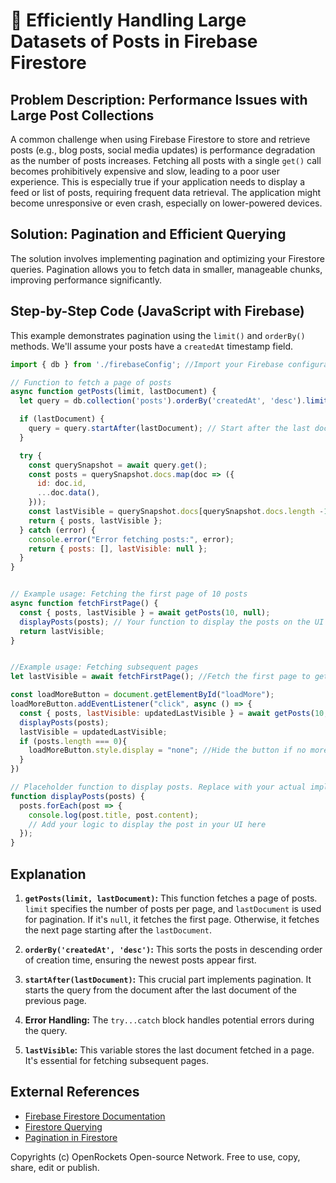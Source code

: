 # 🐞 Efficiently Handling Large Datasets of Posts in Firebase Firestore


## Problem Description:  Performance Issues with Large Post Collections

A common challenge when using Firebase Firestore to store and retrieve posts (e.g., blog posts, social media updates) is performance degradation as the number of posts increases.  Fetching all posts with a single `get()` call becomes prohibitively expensive and slow, leading to a poor user experience.  This is especially true if your application needs to display a feed or list of posts, requiring frequent data retrieval. The application might become unresponsive or even crash, especially on lower-powered devices.

## Solution: Pagination and Efficient Querying

The solution involves implementing pagination and optimizing your Firestore queries.  Pagination allows you to fetch data in smaller, manageable chunks, improving performance significantly.


## Step-by-Step Code (JavaScript with Firebase)

This example demonstrates pagination using the `limit()` and `orderBy()` methods.  We'll assume your posts have a `createdAt` timestamp field.

```javascript
import { db } from './firebaseConfig'; //Import your Firebase configuration

// Function to fetch a page of posts
async function getPosts(limit, lastDocument) {
  let query = db.collection('posts').orderBy('createdAt', 'desc').limit(limit); // Order by creation time, descending

  if (lastDocument) {
    query = query.startAfter(lastDocument); // Start after the last document from the previous page
  }

  try {
    const querySnapshot = await query.get();
    const posts = querySnapshot.docs.map(doc => ({
      id: doc.id,
      ...doc.data(),
    }));
    const lastVisible = querySnapshot.docs[querySnapshot.docs.length -1]; //Store the last document for the next page
    return { posts, lastVisible };
  } catch (error) {
    console.error("Error fetching posts:", error);
    return { posts: [], lastVisible: null };
  }
}


// Example usage: Fetching the first page of 10 posts
async function fetchFirstPage() {
  const { posts, lastVisible } = await getPosts(10, null);
  displayPosts(posts); // Your function to display the posts on the UI
  return lastVisible;
}


//Example usage: Fetching subsequent pages
let lastVisible = await fetchFirstPage(); //Fetch the first page to get the initial lastVisible

const loadMoreButton = document.getElementById("loadMore");
loadMoreButton.addEventListener("click", async () => {
  const { posts, lastVisible: updatedLastVisible } = await getPosts(10, lastVisible);
  displayPosts(posts);
  lastVisible = updatedLastVisible;
  if (posts.length === 0){
    loadMoreButton.style.display = "none"; //Hide the button if no more posts exist
  }
})

// Placeholder function to display posts. Replace with your actual implementation.
function displayPosts(posts) {
  posts.forEach(post => {
    console.log(post.title, post.content);
    // Add your logic to display the post in your UI here
  });
}
```


## Explanation

1. **`getPosts(limit, lastDocument)`:** This function fetches a page of posts.  `limit` specifies the number of posts per page, and `lastDocument` is used for pagination.  If it's `null`, it fetches the first page. Otherwise, it fetches the next page starting after the `lastDocument`.

2. **`orderBy('createdAt', 'desc')`:** This sorts the posts in descending order of creation time, ensuring the newest posts appear first.

3. **`startAfter(lastDocument)`:** This crucial part implements pagination.  It starts the query from the document after the last document of the previous page.

4. **Error Handling:** The `try...catch` block handles potential errors during the query.

5. **`lastVisible`:** This variable stores the last document fetched in a page.  It's essential for fetching subsequent pages.


## External References

* [Firebase Firestore Documentation](https://firebase.google.com/docs/firestore)
* [Firestore Querying](https://firebase.google.com/docs/firestore/query-data/queries)
* [Pagination in Firestore](https://firebase.google.com/docs/firestore/query-data/query-cursors)


Copyrights (c) OpenRockets Open-source Network. Free to use, copy, share, edit or publish.

